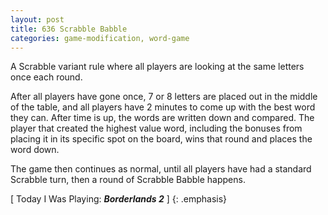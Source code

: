 ```yaml
---
layout: post
title: 636 Scrabble Babble
categories: game-modification, word-game
---
```

A Scrabble variant rule where all players are looking at the same letters once each round.

After all players have gone once, 7 or 8 letters are placed out in the middle of the table, and all players have 2 minutes to come up with the best word they can.  After time is up, the words are written down and compared. The player that created the highest value word, including the bonuses from placing it in its specific spot on the board, wins that round and places the word down.

The game then continues as normal, until all players have had a standard Scrabble turn, then a round of Scrabble Babble happens.

[ Today I Was Playing: ***Borderlands 2*** ]
{: .emphasis}